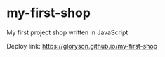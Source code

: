 # my-first-shop
My first project shop written in JavaScript

Deploy link: https://gloryson.github.io/my-first-shop
